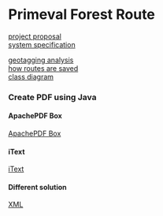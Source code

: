 # Primeval Forest Route

[project proposal](./asciidocs/project-proposal.adoc)<br>
[system specification](./asciidocs/system-specification.adoc) <br>

[geotagging analysis](./asciidocs/geotagging_analysis.adoc) <br>
[how routes are saved](./asciidocs/savedData_analysis.adoc) <br> 
[class diagram](./asciidocs/images/classdiagram.png) <br>

### Create PDF using Java

#### ApachePDF Box

[ApachePDF Box](./asciidocs/ApachePDFBox.adoc) 

#### iText

[iText](./asciidocs/iText.adoc) 

#### Different solution

[XML](./asciidocs/XML.adoc) 